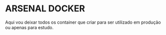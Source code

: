 # ARSENAL DOCKER

Aqui vou deixar todos os container que criar para ser utilizado em produção ou apenas para estudo.